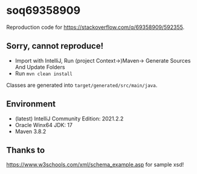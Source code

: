# soq69358909
Reproduction code for https://stackoverflow.com/q/69358909/592355.

## Sorry, cannot reproduce!
- Import with IntelliJ, Run (project Context->)Maven-> Generate Sources And Update Folders
- Run `mvn clean install`

Classes are generated into `target/generated/src/main/java`.

## Environment
- (latest) IntelliJ Community Edition: 2021.2.2
- Oracle Winx64 JDK: 17
- Maven 3.8.2

## Thanks to
https://www.w3schools.com/xml/schema_example.asp for sample xsd!
